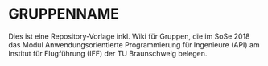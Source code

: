 # GRUPPENNAME

Dies ist eine Repository-Vorlage inkl. Wiki für Gruppen, die im SoSe 2018 das Modul Anwendungsorientierte Programmierung für Ingenieure (API) am Institut für Flugführung (IFF) der TU Braunschweig belegen.
